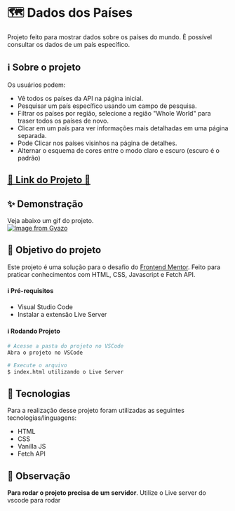 # 🗺 Dados dos Países

Projeto feito para mostrar dados sobre os países do mundo. È possível consultar os dados de um país específico.

## ℹ Sobre o projeto 
Os usuários podem:
<ul>
<li>Vê todos os países da API na página inicial.</li>
<li>Pesquisar um país específico usando um campo de pesquisa.</li>
<li>Filtrar os países por região, selecione a região "Whole World" para traser todos os países de novo.</li>
<li>Clicar em um país para ver informações mais detalhadas em uma página separada.</li>
<li>Pode Clicar nos países visinhos na página de detalhes.</li>
<li>Alternar o esquema de cores entre o modo claro e escuro (escuro é o padrão)</li>
</ul>


<h2 ><a href="https://vinicyusabreu.github.io/IP_Tracker/" target="_blank">🚀 Link do Projeto 🚀</a></h2>

## ✨ Demonstração    
Veja abaixo um gif do projeto.</br>
[![Image from Gyazo](https://i.gyazo.com/975fda610ec9fffb452e83e8dfeb7bef.gif)](https://gyazo.com/975fda610ec9fffb452e83e8dfeb7bef)

## 🎯 Objetivo do projeto
Este projeto é uma solução para o desafio do [Frontend Mentor](https://www.frontendmentor.io/challenges/rest-countries-api-with-color-theme-switcher-5cacc469fec04111f7b848ca). 
Feito para praticar conhecimentos com HTML, CSS, Javascript e Fetch API.


<h4>ℹ️ Pré-requisitos</h4>

<ul>
    <li>Visual Studio Code</li>
    <li>Instalar a extensão Live Server</li>
</ul>

<h4>ℹ️ Rodando Projeto</h4>

```bash
# Acesse a pasta do projeto no VSCode
Abra o projeto no VSCode

# Execute o arquivo
$ index.html utilizando o Live Server
```

## 🤖 Tecnologias 
Para a realização desse projeto foram utilizadas as seguintes tecnologias/linguagens: 
- HTML
- CSS
- Vanilla JS
- Fetch API

 <h2>🛑 Observação</h2>
 <p><strong>Para rodar o projeto precisa de um servidor</strong>. Utilize o Live server do vscode para rodar</p>